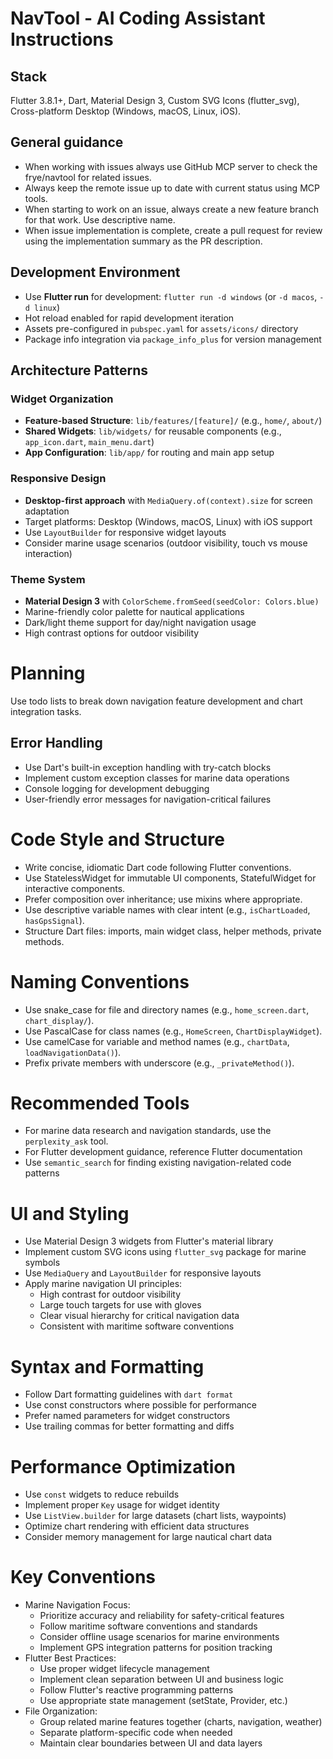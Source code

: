 # NavTool - AI Coding Assistant Instructions

## Stack

Flutter 3.8.1+, Dart, Material Design 3, Custom SVG Icons (flutter_svg), Cross-platform Desktop (Windows, macOS, Linux, iOS).

## General guidance
- When working with issues always use GitHub MCP server to check the frye/navtool for related issues.
- Always keep the remote issue up to date with current status using MCP tools.
- When starting to work on an issue, always create a new feature branch for that work. Use descriptive name.
- When issue implementation is complete, create a pull request for review using the implementation summary as the PR description.

## Development Environment

- Use **Flutter run** for development: `flutter run -d windows` (or `-d macos`, `-d linux`)
- Hot reload enabled for rapid development iteration
- Assets pre-configured in `pubspec.yaml` for `assets/icons/` directory
- Package info integration via `package_info_plus` for version management

## Architecture Patterns

### Widget Organization
- **Feature-based Structure**: `lib/features/[feature]/` (e.g., `home/`, `about/`)
- **Shared Widgets**: `lib/widgets/` for reusable components (e.g., `app_icon.dart`, `main_menu.dart`)
- **App Configuration**: `lib/app/` for routing and main app setup

### Responsive Design
- **Desktop-first approach** with `MediaQuery.of(context).size` for screen adaptation
- Target platforms: Desktop (Windows, macOS, Linux) with iOS support
- Use `LayoutBuilder` for responsive widget layouts
- Consider marine usage scenarios (outdoor visibility, touch vs mouse interaction)

### Theme System
- **Material Design 3** with `ColorScheme.fromSeed(seedColor: Colors.blue)`
- Marine-friendly color palette for nautical applications
- Dark/light theme support for day/night navigation usage
- High contrast options for outdoor visibility

# Planning

Use todo lists to break down navigation feature development and chart integration tasks.

## Error Handling

- Use Dart's built-in exception handling with try-catch blocks
- Implement custom exception classes for marine data operations
- Console logging for development debugging
- User-friendly error messages for navigation-critical failures

# Code Style and Structure

- Write concise, idiomatic Dart code following Flutter conventions.
- Use StatelessWidget for immutable UI components, StatefulWidget for interactive components.
- Prefer composition over inheritance; use mixins where appropriate.
- Use descriptive variable names with clear intent (e.g., `isChartLoaded`, `hasGpsSignal`).
- Structure Dart files: imports, main widget class, helper methods, private methods.

# Naming Conventions

- Use snake_case for file and directory names (e.g., `home_screen.dart`, `chart_display/`).
- Use PascalCase for class names (e.g., `HomeScreen`, `ChartDisplayWidget`).
- Use camelCase for variable and method names (e.g., `chartData`, `loadNavigationData()`).
- Prefix private members with underscore (e.g., `_privateMethod()`).

# Recommended Tools

- For marine data research and navigation standards, use the `perplexity_ask` tool.
- For Flutter development guidance, reference Flutter documentation
- Use `semantic_search` for finding existing navigation-related code patterns

# UI and Styling

- Use Material Design 3 widgets from Flutter's material library
- Implement custom SVG icons using `flutter_svg` package for marine symbols
- Use `MediaQuery` and `LayoutBuilder` for responsive layouts
- Apply marine navigation UI principles:
  - High contrast for outdoor visibility
  - Large touch targets for use with gloves
  - Clear visual hierarchy for critical navigation data
  - Consistent with maritime software conventions

# Syntax and Formatting

- Follow Dart formatting guidelines with `dart format`
- Use const constructors where possible for performance
- Prefer named parameters for widget constructors
- Use trailing commas for better formatting and diffs

# Performance Optimization

- Use `const` widgets to reduce rebuilds
- Implement proper `Key` usage for widget identity
- Use `ListView.builder` for large datasets (chart lists, waypoints)
- Optimize chart rendering with efficient data structures
- Consider memory management for large nautical chart data

# Key Conventions

- Marine Navigation Focus:
  - Prioritize accuracy and reliability for safety-critical features
  - Follow maritime software conventions and standards
  - Consider offline usage scenarios for marine environments
  - Implement GPS integration patterns for position tracking
- Flutter Best Practices:
  - Use proper widget lifecycle management
  - Implement clean separation between UI and business logic
  - Follow Flutter's reactive programming patterns
  - Use appropriate state management (setState, Provider, etc.)
- File Organization:
  - Group related marine features together (charts, navigation, weather)
  - Separate platform-specific code when needed
  - Maintain clear boundaries between UI and data layers
